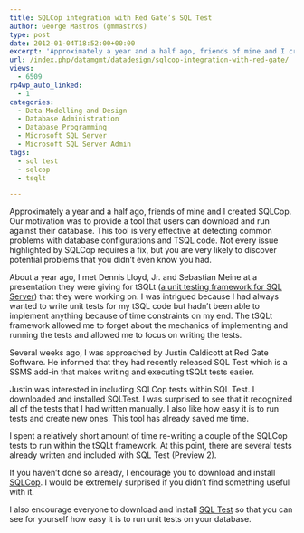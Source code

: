 ```yaml
---
title: SQLCop integration with Red Gate’s SQL Test
author: George Mastros (gmmastros)
type: post
date: 2012-01-04T18:52:00+00:00
excerpt: 'Approximately a year and a half ago, friends of mine and I created SQLCop.  Our motivation was to provide a tool that users can download and run against their database.  This tool is very effective at detecting common problems with database configuratio&hellip;'
url: /index.php/datamgmt/datadesign/sqlcop-integration-with-red-gate/
views:
  - 6509
rp4wp_auto_linked:
  - 1
categories:
  - Data Modelling and Design
  - Database Administration
  - Database Programming
  - Microsoft SQL Server
  - Microsoft SQL Server Admin
tags:
  - sql test
  - sqlcop
  - tsqlt

---
```

Approximately a year and a half ago, friends of mine and I created SQLCop. Our motivation was to provide a tool that users can download and run against their database. This tool is very effective at detecting common problems with database configurations and TSQL code. Not every issue highlighted by SQLCop requires a fix, but you are very likely to discover potential problems that you didn&#8217;t even know you had.

About a year ago, I met Dennis Lloyd, Jr. and Sebastian Meine at a presentation they were giving for tSQLt ([a unit testing framework for SQL Server][1]) that they were working on. I was intrigued because I had always wanted to write unit tests for my tSQL code but hadn’t been able to implement anything because of time constraints on my end. The tSQLt framework allowed me to forget about the mechanics of implementing and running the tests and allowed me to focus on writing the tests.

Several weeks ago, I was approached by Justin Caldicott at Red Gate Software. He informed that they had recently released SQL Test which is a SSMS add-in that makes writing and executing tSQLt tests easier. 

Justin was interested in including SQLCop tests within SQL Test. I downloaded and installed SQLTest. I was surprised to see that it recognized all of the tests that I had written manually. I also like how easy it is to run tests and create new ones. This tool has already saved me time.

I spent a relatively short amount of time re-writing a couple of the SQLCop tests to run within the tSQLt framework. At this point, there are several tests already written and included with SQL Test (Preview 2). 

If you haven&#8217;t done so already, I encourage you to download and install [SQLCop][2]. I would be extremely surprised if you didn’t find something useful with it.

I also encourage everyone to download and install [SQL Test][3] so that you can see for yourself how easy it is to run unit tests on your database.

 [1]: http://tSQLt.org
 [2]: http://sqlcop.ltd.local
 [3]: http://www.red-gate.com/products/sql-development/sql-test/